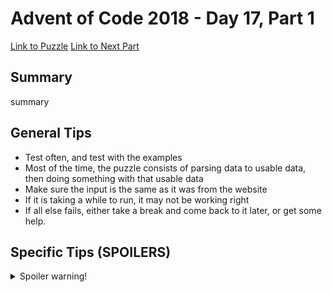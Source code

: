 # Advent of Code 2018 - Day 17, Part 1

[Link to Puzzle](https://adventofcode.com/2018/day/17)
[Link to Next Part](https://github.com/CodingAP/unofficial-aoc-syllabus/blob/main/years/2018/day17/part2.md)

## Summary
summary

## General Tips
- Test often, and test with the examples
- Most of the time, the puzzle consists of parsing data to usable data, then doing something with that usable data
- Make sure the input is the same as it was from the website
- If it is taking a while to run, it may not be working right
- If all else fails, either take a break and come back to it later, or get some help.

## Specific Tips (SPOILERS)
<details> <summary>Spoiler warning!</summary>

specific tips

</details>